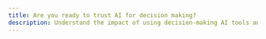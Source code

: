 ```yaml
---
title: Are you ready to trust AI for decision making?
description: Understand the impact of using decision-making AI tools and the necessary precaution of use
---
```


